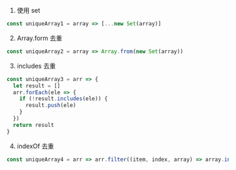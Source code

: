 1. 使用 set

```javascript
const uniqueArray1 = array => [...new Set(array)]
```

2. Array.form 去重

```javascript
const uniqueArray2 = array => Array.from(new Set(array))
```

3. includes 去重

```javascript
const uniqueArray3 = arr => {
  let result = []
  arr.forEach(ele => {
    if (!result.includes(ele)) {
      result.push(ele)
    }
  })
  return result
}
```

4. indexOf 去重

```javascript
const uniqueArray4 = arr => arr.filter((item, index, array) => array.indexOf(item) === index)
```
